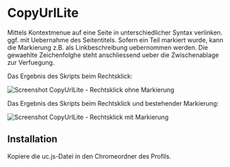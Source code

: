 # CopyUrlLite
Mittels Kontextmenue auf eine Seite in unterschiedlicher Syntax verlinken. ggf. mit Uebernahme des Seitentitels. 
Sofern ein Teil markiert wurde, kann die Markierung z.B. als Linkbeschreibung uebernommen werden. 
Die gewaehlte Zeichenfolghe steht anschliessend ueber die Zwischenablage zur Verfuegung.

Das Ergebnis des Skripts beim Rechtsklick:

![Screenshot CopyUrlLite - Rechtsklick ohne Markierung](https://github.com/ardiman/userChrome.js/raw/master/copyurllite/scr_copyurlli_rec.png)

Das Ergebnis des Skripts beim Rechtsklick und bestehender Markierung:

![Screenshot CopyUrlLite - Rechtsklick mit Markierung](https://github.com/ardiman/userChrome.js/raw/master/copyurllite/scr_copyurlli_mar.png)

## Installation
Kopiere die uc.js-Datei in den Chromeordner des Profils.

